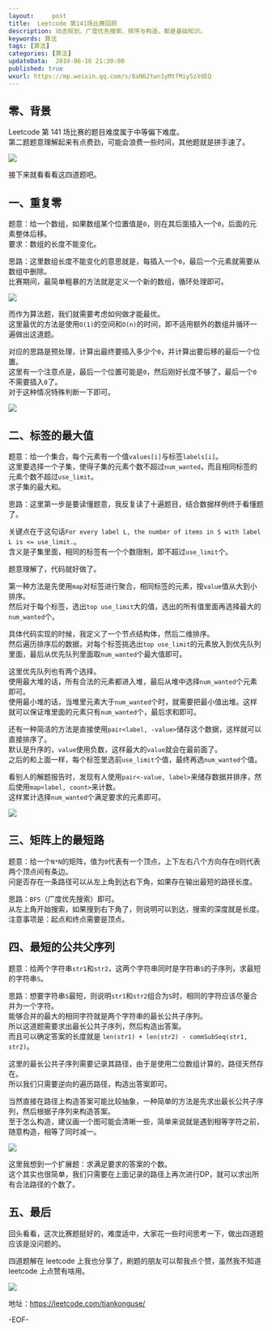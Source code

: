 ```yaml
---   
layout:     post  
title:  Leetcode 第141场比赛回顾  
description: 动态规划、广度优先搜索、排序与构造，都是基础知识。  
keywords: 算法  
tags: [算法]    
categories: [算法]  
updateData:  2019-06-16 21:30:00  
published: true  
wxurl: https://mp.weixin.qq.com/s/8aN62twn1yMtfMiySzVdEQ  
---  
```



## 零、背景


Leetcode 第 141 场比赛的题目难度属于中等偏下难度。  
第二题题意理解起来有点费劲，可能会浪费一些时间，其他题就是拼手速了。  


![](//res2019.tiankonguse.com/images/2019/06/16/001.png)  


接下来就看看看这四道题吧。  


## 一、重复零  


题意：给一个数组，如果数组某个位置值是`0`，则在其后面插入一个`0`，后面的元素整体后移。  
要求：数组的长度不能变化。  


思路：这里数组长度不能变化的意思就是，每插入一个`0`，最后一个元素就需要从数组中删除。  
比赛期间，最简单粗暴的方法就是定义一个新的数组，循环处理即可。  


![](//res2019.tiankonguse.com/images/2019/06/16/002.png)  


而作为算法题，我们就需要考虑如何做才能最优。  
这里最优的方法是使用`O(1)`的空间和`O(n)`的时间，即不适用额外的数组并循环一遍做出这道题。  


对应的思路是预处理，计算出最终要插入多少个`0`，并计算出要后移的最后一个位置。  
这里有一个注意点是，最后一个位置可能是`0`，然后刚好长度不够了，最后一个`0`不需要插入`0`了。  
对于这种情况特殊判断一下即可。  


![](//res2019.tiankonguse.com/images/2019/06/16/003.png)  


## 二、标签的最大值  



题意：给一个集合，每个元素有一个值`values[i]`与标签`labels[i]`。  
这里要选择一个子集，使得子集的元素个数不超过`num_wanted`，而且相同标签的元素个数不超过`use_limit`。  
求子集的最大和。  


思路：这里第一步是要读懂题意，我反复读了十遍题目，结合数据样例终于看懂题了。  


关键点在于这句话`For every label L, the number of items in S with label L is <= use_limit.`。  
含义是子集里面，相同的标签有一个个数限制，即不超过`use_limit`个。  


题意理解了，代码就好做了。  



第一种方法是先使用`map`对标签进行聚合，相同标签的元素，按`value`值从大到小排序。  
然后对于每个标签，选出`top use_limit`大的值，选出的所有值里面再选择最大的`num_wanted`个。  


具体代码实现的时候，我定义了一个节点结构体，然后二维排序。  
然后遍历排序后的数据，对每个标签挑选出`top use_limit`的元素放入到优先队列里面，最后从优先队列里面取`num_wanted`个最大值即可。 


这里优先队列也有两个选择。  
使用最大堆的话，所有合法的元素都进入堆，最后从堆中选择`num_wanted`个元素即可。  
使用最小堆的话，当堆里元素大于`num_wanted`个时，就需要把最小值出堆。这样就可以保证堆里面的元素只有`num_wanted`个，最后求和即可。  



还有一种简洁的方法是直接使用`pair<label, -value>`储存这个数据，这样就可以直接排序了。  
默认是升序的，`value`使用负数，这样最大的`value`就会在最前面了。  
之后的和上面一样，每个标签里选前`use_limit`个值，最终再选`num_wanted`个值。  


看别人的解题报告时，发现有人使用`pair<-value, label>`来储存数据并排序，然后使用`map<label, count>`来计数。  
这样累计选择`num_wanted`个满足要求的元素即可。  


![](//res2019.tiankonguse.com/images/2019/06/16/004.png)  


## 三、矩阵上的最短路  


题意：给一个`N*N`的矩阵，值为`0`代表有一个顶点，上下左右八个方向存在`0`则代表两个顶点间有条边。  
问是否存在一条路径可以从左上角到达右下角，如果存在输出最短的路径长度。  



思路：`BFS`（广度优先搜索）即可。  
从左上角开始搜索，如果搜到右下角了，则说明可以到达，搜索的深度就是长度。  
注意事项是：起点和终点需要是顶点。  


## 四、最短的公共父序列  



题意：给两个字符串`str1`和`str2`，这两个字符串同时是字符串`S`的子序列，求最短的字符串`S`。  


思路：想要字符串`S`最短，则说明`str1`和`str2`组合为`S`时，相同的字符应该尽量合并为一个字符。  
能够合并的最大的相同字符就是两个字符串的最长公共子序列。  
所以这道题需要求出最长公共子序列，然后构造出答案。  
而且可以确定答案的长度就是 `len(str1) + len(str2) - commSubSeq(str1, str2)`。


这里的最长公共子序列需要记录其路径，由于是使用二位数组计算的，路径天然存在。  
所以我们只需要逆向的遍历路径，构造出答案即可。  


当然直接在路径上构造答案可能比较抽象，一种简单的方法是先求出最长公共子序列，然后根据子序列来构造答案。  
至于怎么构造，建议画一个图可能会清晰一些，简单来说就是遇到相等字符之前，随意构造，相等了同时减一。  


![](//res2019.tiankonguse.com/images/2019/06/16/005.png)  


这里我想到一个扩展题：求满足要求的答案的个数。  
这个其实也很简单，我们只需要在上面记录的路径上再次进行DP，就可以求出所有合法路径的个数了。  



## 五、最后  


回头看看，这次比赛题挺好的，难度适中，大家花一些时间思考一下，做出四道题应该是没问题的。  


四道题解在 leetcode 上我也分享了，刷题的朋友可以帮我点个赞，虽然我不知道 leetcode 上点赞有啥用。  


![](//res2019.tiankonguse.com/images/2019/06/16/006.png)  


地址：https://leetcode.com/tiankonguse/  


-EOF-  

